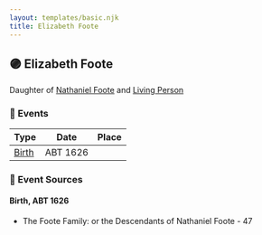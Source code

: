 ```yaml
---
layout: templates/basic.njk
title: Elizabeth Foote
---
```

## 🟣 Elizabeth Foote

Daughter of [Nathaniel Foote](/people/6/64098820) and [Living Person](/people/7/77201280)

### 📆 Events

Type | Date | Place
------ | ------ | ------
[Birth](#event-event-2) | ABT 1626 |

### 📰 Event Sources

#### <a id="event-event-2"></a> Birth, ABT 1626
* The Foote Family: or the Descendants of Nathaniel Foote  - 47